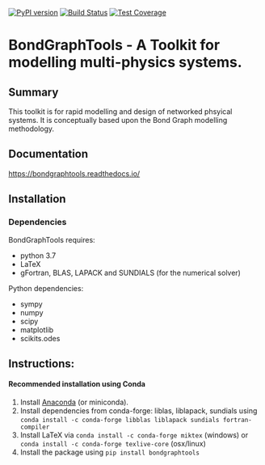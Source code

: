 [![PyPI version](https://badge.fury.io/py/BondGraphTools.svg)](https://badge.fury.io/py/BondGraphTools)
[![Build Status](https://travis-ci.com/BondGraphTools/BondGraphTools.svg?branch=master)](https://travis-ci.com/BondGraphTools/BondGraphTools)
[![Test Coverage](https://api.codeclimate.com/v1/badges/4735c13a87b24d3a1899/test_coverage)](https://codeclimate.com/github/BondGraphTools/BondGraphTools/test_coverage)
# BondGraphTools - A Toolkit for modelling multi-physics systems.
## Summary

This toolkit is for rapid modelling and design of networked phsyical systems.
It is conceptually based upon the Bond Graph modelling methodology.

## Documentation

https://bondgraphtools.readthedocs.io/

## Installation

### Dependencies

BondGraphTools requires:
- python 3.7
- LaTeX 
- gFortran, BLAS, LAPACK and SUNDIALS (for the numerical solver)

Python dependencies:
- sympy
- numpy
- scipy
- matplotlib
- scikits.odes 

## Instructions:

#### Recommended installation using Conda
1. Install [Anaconda](https://anaconda.org/) (or miniconda).
2. Install dependencies from conda-forge: liblas, liblapack, sundials using
   `conda install -c conda-forge libblas liblapack sundials fortran-compiler`
3. Install LaTeX via `conda install -c conda-forge miktex` (windows) or `conda install -c conda-forge texlive-core` (osx/linux)
4. Install the package using `pip install bondgraphtools`
